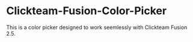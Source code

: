 # Clickteam-Fusion-Color-Picker
This is a color picker designed to work seemlessly with Clickteam Fusion 2.5.
